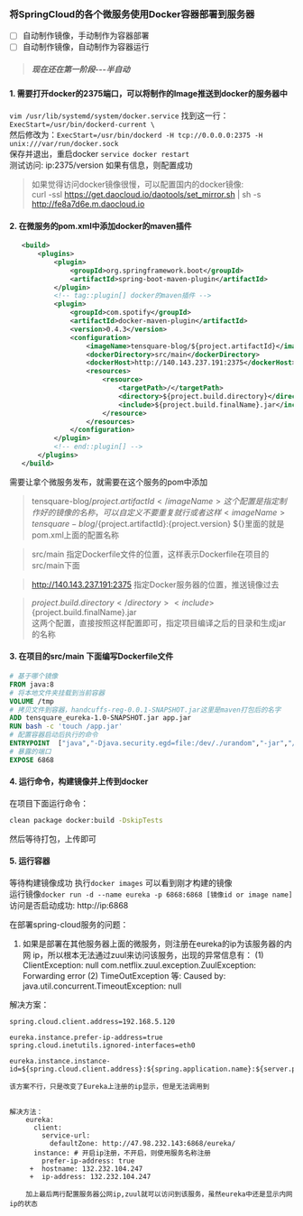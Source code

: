 ### 将SpringCloud的各个微服务使用Docker容器部署到服务器   

 - [ ] 自动制作镜像，手动制作为容器部署
 - [ ] 自动制作镜像，自动制作为容器运行
 
 > ##### 现在还在第一阶段---半自动
 
 #### 1. 需要打开docker的2375端口，可以将制作的Image推送到docker的服务器中
 `vim /usr/lib/systemd/system/docker.service`
  找到这一行：`ExecStart=/usr/bin/dockerd-current \`   
  然后修改为：`ExecStart=/usr/bin/dockerd -H tcp://0.0.0.0:2375 -H unix:///var/run/docker.sock`   
  保存并退出，重启docker `service docker restart`   
  测试访问: ip:2375/version 如果有信息，则配置成功
  
  > 如果觉得访问docker镜像很慢，可以配置国内的docker镜像:   
  curl -ssl https://get.daocloud.io/daotools/set_mirror.sh | sh -s
  http://fe8a7d6e.m.daocloud.io
  
 
 #### 2. 在微服务的pom.xml中添加docker的maven插件
 ```xml
	<build>
        <plugins>
            <plugin>
                <groupId>org.springframework.boot</groupId>
                <artifactId>spring-boot-maven-plugin</artifactId>
            </plugin>
            <!-- tag::plugin[] docker的maven插件 -->
            <plugin>
                <groupId>com.spotify</groupId>
                <artifactId>docker-maven-plugin</artifactId>
                <version>0.4.3</version>
                <configuration>
                    <imageName>tensquare-blog/${project.artifactId}</imageName>
                    <dockerDirectory>src/main</dockerDirectory>
                    <dockerHost>http://140.143.237.191:2375</dockerHost>
                    <resources>
                        <resource>
                            <targetPath>/</targetPath>
                            <directory>${project.build.directory}</directory>
                            <include>${project.build.finalName}.jar</include>
                        </resource>
                    </resources>
                </configuration>
            </plugin>
            <!-- end::plugin[] -->
        </plugins>
    </build>
```
需要让拿个微服务发布，就需要在这个服务的pom中添加   
  > <imageName>tensquare-blog/${project.artifactId}</imageName> 这个配置是指定制作好的镜像的名称，可以自定义不要重复就行  
  	或者这样<imageName>tensquare-blog/${project.artifactId}:{project.version}</imageName> ${}里面的就是pom.xml上面的配置名称
 
  > <dockerDirectory>src/main</dockerDirectory> 指定Dockerfile文件的位置，这样表示Dockerfile在项目的src/main下面
  
  > <dockerHost>http://140.143.237.191:2375</dockerHost> 指定Docker服务器的位置，推送镜像过去
  
  ><directory>${project.build.directory}</directory>  
   <include>${project.build.finalName}.jar</include>   
   这两个配置，直接按照这样配置即可，指定项目编译之后的目录和生成jar的名称
 
 
 #### 3. 在项目的src/main 下面编写Dockerfile文件
 
 ```dockerfile
# 基于哪个镜像
FROM java:8
# 将本地文件夹挂载到当前容器
VOLUME /tmp
# 拷贝文件到容器，handcuffs-reg-0.0.1-SNAPSHOT.jar这里是maven打包后的名字
ADD tensquare_eureka-1.0-SNAPSHOT.jar app.jar
RUN bash -c 'touch /app.jar'
# 配置容器启动后执行的命令
ENTRYPOINT  ["java","-Djava.security.egd=file:/dev/./urandom","-jar","/app.jar"]
# 暴露的端口
EXPOSE 6868
```

#### 4. 运行命令，构建镜像并上传到docker
在项目下面运行命令：
```bash
clean package docker:build -DskipTests
```
然后等待打包，上传即可

#### 5. 运行容器
等待构建镜像成功
执行`docker images` 可以看到刚才构建的镜像   
运行镜像`docker run -d --name eureka -p 6868:6868 [镜像id or image name] `
访问是否启动成功: http://ip:6868


在部署spring-cloud服务的问题：
  1. 如果是部署在其他服务器上面的微服务，则注册在eureka的ip为该服务器的内网
  ip，所以根本无法通过zuul来访问该服务，出现的异常信息有：
  (1) ClientException: null com.netflix.zuul.exception.ZuulException: Forwarding error
  (2) TimeOutException 等: Caused by: java.util.concurrent.TimeoutException: null


   解决方案：
    
    spring.cloud.client.address=192.168.5.120
    
    eureka.instance.prefer-ip-address=true
    spring.cloud.inetutils.ignored-interfaces=eth0
    
    eureka.instance.instance-id=${spring.cloud.client.address}:${spring.application.name}:${server.port}
    
    该方案不行，只是改变了Eureka上注册的ip显示，但是无法调用到
    
    
    解决方法：
        eureka:
          client:
            service-url:
              defaultZone: http://47.98.232.143:6868/eureka/
          instance: # 开启ip注册，不开启，则使用服务名称注册
            prefer-ip-address: true
         +  hostname: 132.232.104.247
         +  ip-address: 132.232.104.247
        
        加上最后两行配置服务器公网ip,zuul就可以访问到该服务，虽然eureka中还是显示内网ip的状态
        
    